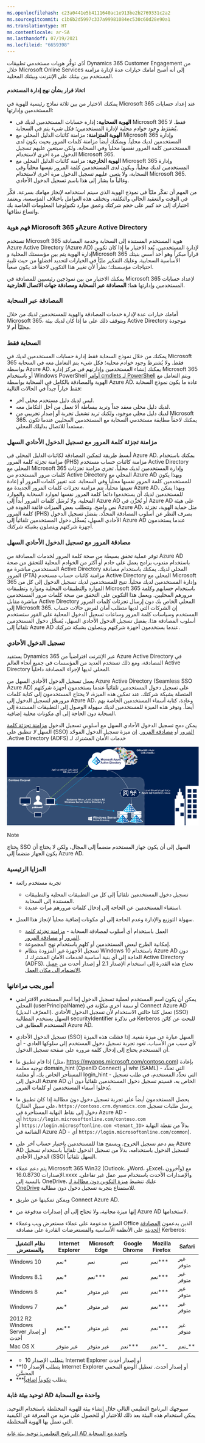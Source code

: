 ```yaml
---
ms.openlocfilehash: c23a0441e5b4111640ac1e913be2b2769331c2a2
ms.sourcegitcommit: c1b6b2d5997c337a99981084ec530c60d28e90a1
ms.translationtype: HT
ms.contentlocale: ar-SA
ms.lasthandoff: 07/19/2021
ms.locfileid: "6659398"
---
```

أدّى توفُّر هويات مستخدمي تطبيقات Dynamics 365 Customer Engagement من خلال Microsoft Online Services إلى أنه أصبح أمامك خيارات عدة لإدارة مزامنة المستخدم بين بيئتك على الإنترنت وبيئتك المحلية.

#### <a name="decide-on-a-user-management-approach"></a>اتخاذ قرار بشأن نهج إدارة المستخدم

يمكنك الاختيار من بين ثلاثة نماذج رئيسية للهوية في Microsoft 365 عند إعداد حسابات المستخدمين وإدارتها:

- **الهوية السحابية:** إدارة حسابات المستخدمين لديك في Microsoft 365 فقط. لا يُشترَط وجود خوادم محلية لإدارة المستخدمين؛ فكل شيء يتم في السحابة.
- **الهوية المتزامنة:** مزامنة كائنات الدليل المحلي مع Microsoft 365 وإدارة المستخدمين لديك محلياً. ويمكنك أيضاً مزامنة كلمات المرور بحيث يكون لدى المستخدمين كلمة المرور نفسها محلياً وفي السحابة، ولكن سيتعين عليهم تسجيل الدخول مرة أخرى لاستخدام Microsoft 365.
- **الهوية الخارجية:** مزامنة كائنات الدليل المحلي مع Microsoft 365 وإدارة المستخدمين لديك محلياً. ويكون لدى المستخدمين كلمة المرور نفسها محلياً وفي السحابة، ولا يتعين عليهم تسجيل الدخول مرة أخرى لاستخدام Microsoft 365. وغالباً ما يشار إلى هذا باسم تسجيل الدخول الأحادي.

من المهم أن تفكّر مليّاً في نموذج الهوية الذي سيتم استخدامه لإنجاز مهامك بسرعة. فكِّر في الوقت والتعقيد الحالي والتكلفة. وتختلف هذه العوامل باختلاف المؤسسة. ويعتمد اختيارك إلى حد كبير على حجم شركتك وعمق موارد تكنولوجيا المعلومات الخاصة بك واتساع نطاقها.

### <a name="understanding-microsoft-365-identity-and-azure-active-directory"></a>فهم هوية Microsoft 365 وAzure Active Directory

تستخدم Microsoft 365 هوية المستخدم المستندة إلى السحابة وخدمة المصادقة Azure Active Directory (Azure AD) لإدارة المستخدمين. يُعد الاختيار ما إذا كان تكوين إدارة الهوية يتم بين مؤسستك المحلية وMicrosoft 365 قراراً مبكراً وهو أحد أسس بنيتك الأساسية السحابية. وعليك التفكير مليّاً في الخيارات لتحديد أفضلها من حيث تلبية احتياجات مؤسستك؛ نظراً لأن تغيير هذا التكوين لاحقاً قد يكون صعباً. 

يمكنك الاختيار من بين نموذجين رئيسيين للمصادقة في Microsoft 365 لإعداد حسابات المستخدمين وإدارتها هما؛ **المصادقة عبر السحابة** **ومصادقة جهات الاتصال الخارجية**.

### <a name="cloud-authentication"></a>المصادقة عبر السحابة

أمامك خيارات عدة لإدارة خدمات المصادقة والهوية للمستخدمين لديك من خلال Microsoft 365، ويتوقف ذلك على ما إذا كان لديك بيئة Active Directory موجودة محليّاً أم لا.

### <a name="cloud-only"></a>السحابة فقط

يمكنك من خلال نموذج السحابة فقط إدارة حسابات المستخدمين لديك في Microsoft 365 فقط. ولا يُشترط وجود خوادم محلية؛ فكل شيء يتم التعامل معه في السحابة بواسطة Azure AD. يمكنك إنشاء المستخدمين وإدارتهم في مركز إدارة Microsoft 365 أو باستخدام Windows PowerShell [أوامر cmdlets لـ PowerShell](https://docs.microsoft.com/office365/enterprise/powershell/manage-office-365-with-office-365-powershell) ويتم التعامل مع الهوية والمصادقة بالكامل في السحابة بواسطة Azure AD. عادة ما يكون نموذج السحابة فقط خياراً جيداً في الحالات التالية:

- ليس لديك دليل مستخدم محلي آخر.
- لديك دليل محلي معقد جداً وتريد ببساطة ألا تعمل من أجل التكامل معه.
- لديك دليل محلي موجود، ولكنك تريد تشغيل تجربة أو إصدار تجريبي من Microsoft 365. يمكنك لاحقاً مطابقة مستخدمي السحابة مع المستخدمين المحليين عندما تكون مستعداً للاتصال بدليلك المحلي.

### <a name="password-hash-sync-with-seamless-single-sign-on"></a>مزامنة تجزئة كلمة المرور مع تسجيل الدخول الأحادي السهل

أبسط طريقة لتمكين المصادقة لكائنات الدليل المحلي في Azure AD. يمكنك باستخدام مزامنة تجزئة كلمة المرور (PHS) مزامنة كائنات حساب مستخدم Active Directory المحلي مع Microsoft 365 وإدارة المستخدمين لديك محلياً. تجري مزامنة تجزئات كلمات مرور المستخدم من Active Directory المحلي مع Azure AD وبهذا يكون للمستخدمين كلمة المرور نفسها محلياً وفي السحابة. عند تغيير كلمات المرور أو إعادة تعيينها محلياً، تتم مزامنة تجزئات كلمات المرور الجديدة مع Azure AD، وبهذا يمكن للمستخدمين لديك أن يستخدموا دائماً كلمة المرور نفسها لموارد السحابة والموارد المحلية. ولا تُرسَل كلمات المرور أبداً إلى Azure AD أو تُخزَّن في Azure AD على هيئة نص واضح. وتتطلب بعض الميزات فائقة الجودة في Azure AD، مثل حماية الهوية، تجزئة كلمة المرور (PHS) بصرف النظر عن أسلوب المصادقة المحدَّد. بفضل تسجيل الدخول الأحادي السهل، يُسجَّل دخول المستخدمين تلقائياً إلى Azure AD عندما يستخدمون أجهزة شركتهم ويتصلون بشبكة شركتك.

### <a name="pass-through-authentication-with-seamless-single-sign-on"></a>مصادقة المرور مع تسجيل الدخول الأحادي السهل

توفر عملية تحقق بسيطة من صحة كلمة المرور لخدمات المصادقة من Azure AD باستخدام مندوب برامج يعمل على خادم أو أكثر من الخوادم المحلية للتحقق من صحة المستخدمين مباشرة مع Active Directory المحلي لديك. يمكنك باستخدام مصادقة المرور (PTA) مزامنة كائنات حساب مستخدم Active Directory المحلي مع Microsoft 365 وإدارة المستخدمين لديك محلياً. تتيح للمستخدمين لديك تسجيل الدخول إلى كل من الموارد والتطبيقات المحلية وموارد وتطبيقات Microsoft 365 باستخدام حسابهم وكلمة مرورهم المحليين. ويعمل هذا التكوين على التحقق من صحة كلمات مرور المستخدمين مباشرة مقابل Active Directory المحلي الخاص بك دون إرسال تجزئات كلمات المرور إلى Microsoft 365. إن الشركات التي لديها متطلب أمان لفرض حالات حساب المستخدم وسياسات كلمة المرور وساعات تسجيل الدخول المحلية على الفور ستستخدم أسلوب المصادقة هذا. بفضل تسجيل الدخول الأحادي السهل، يُسجَّل دخول المستخدمين تلقائياً إلى Azure AD عندما يستخدمون أجهزة شركتهم ويتصلون بشبكة شركتك.

### <a name="single-sign-on"></a>تسجيل الدخول الأحادي

يستفيد Dynamics 365 عبر الإنترنت افتراضياً من Azure Active Directory في المصادقة، ومع ذلك تستخدم العديد من المؤسسات في جميع أنحاء العالم Active Directory المحلي لديها لإجراء المصادقة داخلياً.

يعمل تسجيل الدخول الأحادي السهل من Azure Active Directory (Seamless SSO Azure AD) على تسجيل دخول المستخدمين تلقائياً عندما يستخدمون أجهزة شركتهم المتصلة بشبكة شركتك. عند تمكين هذه الميزة، لا يحتاج المستخدمون إلى كتابة كلمات مرورهم لتسجيل الدخول إلى Azure AD، وعادة، كتابة أسماء المستخدمين الخاصة بهم أيضاً. وتوفر هذه الميزة للمستخدمين لديك سهولة الوصول إلى التطبيقات المستندة إلى السحابة دون الحاجة إلى أي مكونات محلية إضافية.

يمكن دمج تسجيل الدخول الأحادي السهل مع أسلوبي تسجيل الدخول [مزامنة تجزئة كلمة المرور](https://docs.microsoft.com/azure/active-directory/hybrid/how-to-connect-password-hash-synchronization) أو [‏‫مصادقة المرور](https://docs.microsoft.com/azure/active-directory/hybrid/how-to-connect-pta). إن ميزة تسجيل الدخول الموحّد (SSO) السهل *لا* تنطبق على خدمات الأمان المشترك لـ Active Directory (ADFS).

![رسم تخطيطي لتسجيل الدخول الأحادي السهل باستخدام أسلوب مزامنة تجزئة كلمة المرور وأسلوب مصادقة المرور.](../media/10_unit8_SG_1.png)

> [!NOTE]
> يحتاج SSO السهل إلى أن يكون جهاز المستخدم منضماً إلى المجال، ولكن لا يحتاج أن يكون الجهاز منضماً إلى Azure AD.

### <a name="key-benefits"></a>المزايا الرئيسية

- تجربة مستخدم رائعة

  - تسجيل دخول المستخدمين تلقائياً إلى كل من التطبيقات المحلية والتطبيقات المستندة إلى السحابة.
  - استغناء المستخدمين عن الحاجة إلى إدخال كلمات مرورهم مرات عديدة.

- سهولة التوزيع والإدارة وعدم الحاجة إلى أي مكونات إضافية محلياً لإنجاز هذا العمل.
  - العمل باستخدام أي أسلوب لمصادقة السحابة - [مزامنة تجزئة كلمة المرور](https://docs.microsoft.com/azure/active-directory/hybrid/how-to-connect-password-hash-synchronization) أو [مصادقة المرور](https://docs.microsoft.com/azure/active-directory/hybrid/how-to-connect-pta).
  - إمكانية الطرح لبعض المستخدمين أو كلهم باستخدام نهج المجموعة.
  - تسجيل الأجهزة غير المزودة بنظام Windows 10 باستخدام Azure AD دون الحاجة إلى أي بنية أساسية لخدمات الأمان المشترك لـ Active Directory (ADFS). تحتاج هذه القدرة إلى استخدام الإصدار 2.1 أو إصدار أحدث من [عميل الانضمام إلى مكان العمل](https://www.microsoft.com/download/details.aspx?id=53554).

### <a name="things-to-consider"></a>أمور يجب مراعاتها

- يمكن أن يكون اسم المستخدم لعملية تسجيل الدخول إما اسم المستخدم الافتراضي المحلي (userPrincipalName) أو سمة أخرى مكوَّنة في Connect Azure AD (المعرّف البديل). تعمل كلتا حالتي الاستخدام لأن تسجيل الدخول الأحادي (SSO) السهل يستخدم المطالبة securityIdentifier في تذكرة Kerberos للبحث عن كائن المستخدم المطابق في Azure AD.
- تسجيل الدخول الأحادي (SSO) السهل عبارة عن ميزة نفعية. إذا فشلت هذه الميزة لأي سبب من الأسباب، تعود تجربة تسجيل دخول المستخدم إلى سلوكها العادي - أي أن المستخدم يحتاج إلى إدخال كلمة مروره على صفحة تسجيل الدخول.
- إذا قام تطبيق ما (مثل، <https://myapps.microsoft.com/contoso.com>) بإعادة توجيه معلمة domain_hint‏ (OpenID Connect) أو whr‏ (SAML) - التي تحدِّد المستأجر الخاص بك، أو معلمة login_hint - التي تحدِّد المستخدم، في طلب تسجيل الدخول إلى Azure AD الخاص به، فسيتم تسجيل دخول المستخدمين تلقائياً دون أن يُدخلوا أسماء المستخدمين أو كلمات المرور.

- يحصل المستخدمون أيضاً على تجربة تسجيل دخول دون مطالبة إذا كان تطبيق ما (على سبيل المثال، `https://contoso.crm.dynamics.com` يرسل طلبات تسجيل دخول إلى نقاط النهاية المستأجرة في Azure AD - أي `https://login.microsoftonline.com/contoso.com` أو `https://login.microsoftonline.com <tenant_ID>` بدلاً من نقطة النهاية الشائعة في Azure AD - أي `https://login.microsoftonline.com/common`).
- يتم دعم تسجيل الخروج. ويسمح هذا للمستخدمين باختيار حساب آخر على Azure AD لتسجيل الدخول باستخدامه، بدلاً من تسجيل الدخول تلقائياً باستخدام تسجيل الدخول الأحادي (SSO) السهل تلقائياً.

- يتم دعم عملاء Microsoft 365 Win32 (Outlook، وWord، وExcel، وآخرون) مع الإصدارات 16.0.8730.xxxx والإصدارات الأحدث باستخدام سير عمل غير تفاعلي. بالنسبة إلى OneDrive، عليك تنشيط [ميزة التكوين دون مطالبة لـ OneDrive](https://techcommunity.microsoft.com/t5/Microsoft-OneDrive-Blog/Previews-for-Silent-Sync-Account-Configuration-and-Bandwidth/ba-p/120894) للاستمتاع بتجربة تسجيل دخول دون مطالبة.
- ويمكن تمكينها عن طريق Connect Azure AD.
- إنها ميزة مجانية، ولا تحتاج إلى أي إصدارات مدفوعة من Azure AD لاستخدامها.
- الميزة مدعومة على عملاء مستعرض ويب وعملاء Office الذين يدعمون [المصادقة الحديثة](https://docs.microsoft.com/office365/enterprise/modern-auth-for-office-2013-and-2016) على الأنظمة الأساسية والمستعرضات القادرة على مصادقة Kerberos:

 | **نظام التشغيل والمستعرض**                  |  **Internet Explorer** |  **Microsoft Edge** |  **Google Chrome** | **Mozilla Firefox** | **Safari**  |
 | ---------------------------------| -----------------------|-------------------- |------------------- |---------------------| ------------|
 | Windows 10                       | نعم*                  | نعم                 |نعم                 | نعم***           |  ‏‫غير متوفر        |
 | Windows 8.1                      | نعم*                  | نعم***              |نعم                 | نعم***           |  ‏‫غير متوفر        |
 | Windows 8                        | نعم*                  | ‏‫غير متوفر                 | نعم                | نعم***           |  ‏‫غير متوفر        |
 | Windows 7                        | نعم*                  | ‏‫غير متوفر                 | نعم                | نعم***           |  ‏‫غير متوفر        |
 | 2012 R2 Windows Server أو إصدار أحدث  | نعم**                | ‏‫غير متوفر                 | نعم                | نعم***           | ‏‫غير متوفر         |
 | Mac OS X                         | ‏‫غير متوفر                    | ‏‫غير متوفر                 | نعم***          | نعم**_           |  نعم_**  |

- * يتطلب الإصدار 10 Internet Explorer أو إصدار أحدث
- **يتطلب الإصدار 10 Internet Explorer أو إصدار أحدث. تعطيل الوضع المحمي المحسَّن
- ***يتطلب [تكويناً إضافياً](https://docs.microsoft.com/azure/active-directory/hybrid/how-to-connect-sso-quick-start#browser-considerations)

### <a name="federate-a-single-ad-forest-environment-to-the-cloud"></a>توحيد بيئة غابة AD واحدة مع السحابة

سيوجهك البرنامج التعليمي التالي خلال إنشاء بيئة للهوية المختلطة باستخدام التوحيد. يمكن استخدام هذه البيئة بعد ذلك للاختبار أو للحصول على مزيد من المعرفة عن الكيفية التي تعمل بها الهوية المختلطة.

[البرنامج التعليمي: توحيد بيئة غابة AD واحدة مع السحابة](https://docs.microsoft.com/azure/active-directory/hybrid/tutorial-federation)
